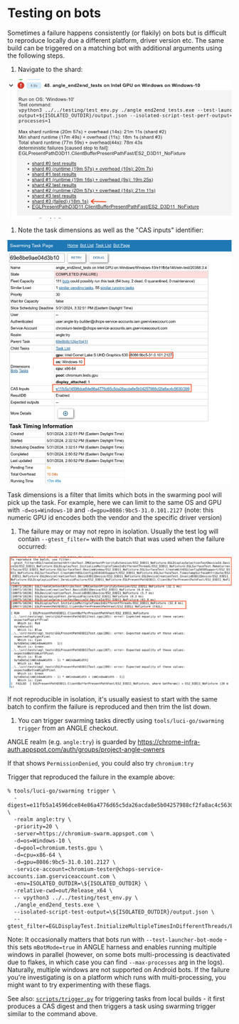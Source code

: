# Testing on bots

Sometimes a failure happens consistently (or flakily) on bots but is difficult to reproduce locally due a different platform, driver version etc. The same build can be triggered on a matching bot with additional arguments using the following steps.

1. Navigate to the shard:

![Test shard failure](img/TestShardFailure.png)

1. Note the task dimensions as well as the "CAS inputs" identifier:

![Swarming task info](img/SwarmingTaskInfo.png)

Task dimensions is a filter that limits which bots in the swarming pool will pick up the task. For example, here we can limit to the same OS and GPU with `-d=os=Windows-10` and `-d=gpu=8086:9bc5-31.0.101.2127` (note: this numeric GPU id encodes both the vendor and the specific driver version)

1. The failure may or may not repro in isolation. Usually the test log will contain `--gtest_filter=` with the batch that was used when the failure occurred:

![Test shard failure](img/TestBatchFailure.png)

If not reproducible in isolation, it's usually easiest to start with the same batch to confirm the failure is reproduced and then trim the list down.

1. You can trigger swarming tasks directly using `tools/luci-go/swarming trigger` from an ANGLE checkout.

ANGLE realm (e.g. `angle:try`) is guarded by https://chrome-infra-auth.appspot.com/auth/groups/project-angle-owners

If that shows `PermissionDenied`, you could also try `chromium:try`

Trigger that reproduced the failure in the example above:

```
% tools/luci-go/swarming trigger \
  -digest=e11fb5a14596dce84e86a4776d65c5da26acda8e5b04257988cf2fa8ac4c5630/399 \
  -realm angle:try \
  -priority=20 \
  -server=https://chromium-swarm.appspot.com \
  -d=os=Windows-10 \
  -d=pool=chromium.tests.gpu \
  -d=cpu=x86-64 \
  -d=gpu=8086:9bc5-31.0.101.2127 \
  -service-account=chromium-tester@chops-service-accounts.iam.gserviceaccount.com \
  -env=ISOLATED_OUTDIR=\${ISOLATED_OUTDIR} \
  -relative-cwd=out/Release_x64 \
  -- vpython3 ../../testing/test_env.py \
  ./angle_end2end_tests.exe \
  --isolated-script-test-output=\${ISOLATED_OUTDIR}/output.json \
  --gtest_filter=EGLDisplayTest.InitializeMultipleTimesInDifferentThreads/ES2_D3D11_NoFixture:EGLPresentPathD3D11.ClientBufferPresentPathFast/ES2_D3D11_NoFixture
```

Note: It occasionally matters that bots run with `--test-launcher-bot-mode` - this sets `mBotMode=true` in ANGLE harness and enables running multiple windows in parallel (however, on some bots multi-processing is deactivated due to flakes, in which case you can find `--max-processes` arg in the logs). Naturally, multiple windows are not supported on Android bots. If the failure you're investigating is on a platform which runs with multi-processing, you might want to try experimenting with these flags.

See also: [`scripts/trigger.py`](../scripts/trigger.py) for triggering tasks from local builds - it first produces a CAS digest and then triggers a task using swarming trigger similar to the command above.

